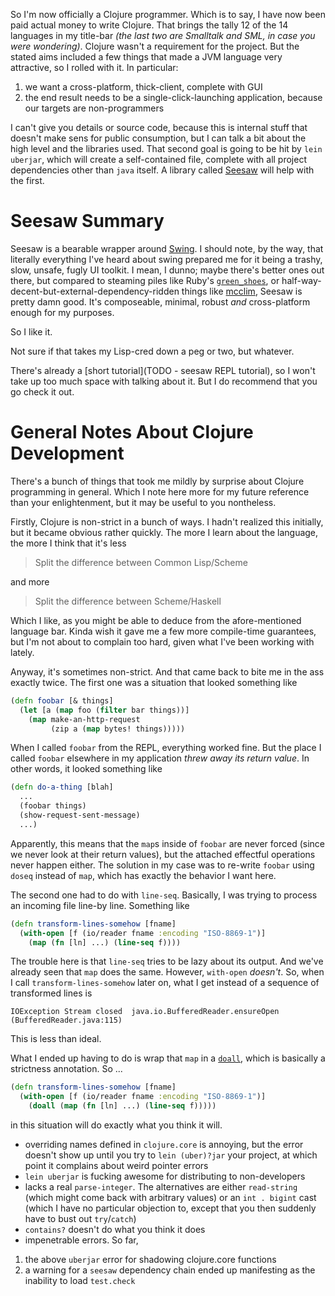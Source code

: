 So I'm now officially a Clojure programmer. Which is to say, I have now been paid actual money to write Clojure. That brings the tally 12 of the 14 languages in my title-bar *(the last two are Smalltalk and SML, in case you were wondering)*. Clojure wasn't a requirement for the project. But the stated aims included a few things that made a JVM language very attractive, so I rolled with it. In particular:

1. we want a cross-platform, thick-client, complete with GUI
2. the end result needs to be a single-click-launching application, because our targets are non-programmers

I can't give you details or source code, because this is internal stuff that doesn't make sens for public consumption, but I can talk a bit about the high level and the libraries used. That second goal is going to be hit by `lein uberjar`, which will create a self-contained file, complete with all project dependencies other than `java` itself. A library called [Seesaw](https://github.com/daveray/seesaw) will help with the first.

# Seesaw Summary

Seesaw is a bearable wrapper around [Swing](TODO). I should note, by the way, that literally everything I've heard about swing prepared me for it being a trashy, slow, unsafe, fugly UI toolkit. I mean, I dunno; maybe there's better ones out there, but compared to steaming piles like Ruby's [`green_shoes`](TODO), or half-way-decent-but-external-dependency-ridden things like [mcclim](TODO), Seesaw is pretty damn good. It's composeable, minimal, robust *and* cross-platform enough for my purposes.

So I like it.

Not sure if that takes my Lisp-cred down a peg or two, but whatever.

There's already a [short tutorial](TODO - seesaw REPL tutorial), so I won't take up too much space with talking about it. But I do recommend that you go check it out.

# General Notes About Clojure Development

There's a bunch of things that took me mildly by surprise about Clojure programming in general. Which I note here more for my future reference than your enlightenment, but it may be useful to you nontheless.

Firstly, Clojure is non-strict in a bunch of ways. I hadn't realized this initially, but it became obvious rather quickly. The more I learn about the language, the more I think that it's less

> Split the difference between Common Lisp/Scheme

and more

> Split the difference between Scheme/Haskell

Which I like, as you might be able to deduce from the afore-mentioned language bar. Kinda wish it gave me a few more compile-time guarantees, but I'm not about to complain too hard, given what I've been working with lately.

Anyway, it's sometimes non-strict. And that came back to bite me in the ass exactly twice. The first one was a situation that looked something like

```clojure
(defn foobar [& things]
  (let [a (map foo (filter bar things))]
    (map make-an-http-request
         (zip a (map bytes! things)))))
```

When I called `foobar` from the REPL, everything worked fine. But the place I called `foobar` elsewhere in my application *threw away its return value*. In other words, it looked something like

```clojure
(defn do-a-thing [blah]
  ...
  (foobar things)
  (show-request-sent-message)
  ...)
```

Apparently, this means that the `map`s inside of `foobar` are never forced (since we never look at their return values), but the attached effectful operations never happen either. The solution in my case was to re-write `foobar` using `doseq` instead of `map`, which has exactly the behavior I want here.

The second one had to do with `line-seq`. Basically, I was trying to process an incoming file line-by line. Something like

```clojure
(defn transform-lines-somehow [fname]
  (with-open [f (io/reader fname :encoding "ISO-8869-1")]
    (map (fn [ln] ...) (line-seq f))))
```

The trouble here is that `line-seq` tries to be lazy about its output. And we've already seen that `map` does the same. However, `with-open` _doesn't_. So, when I call `transform-lines-somehow` later on, what I get instead of a sequence of transformed lines is

```
IOException Stream closed  java.io.BufferedReader.ensureOpen (BufferedReader.java:115)
```

This is less than ideal.

What I ended up having to do is wrap that `map` in a [`doall`](https://clojuredocs.org/clojure.core/doall), which is basically a strictness annotation. So ...

```clojure
(defn transform-lines-somehow [fname]
  (with-open [f (io/reader fname :encoding "ISO-8869-1")]
    (doall (map (fn [ln] ...) (line-seq f)))))
```

in this situation will do exactly what you think it will.


- overriding names defined in `clojure.core` is annoying, but the error doesn't show up until you try to `lein (uber)?jar` your project, at which point it complains about weird pointer errors
- `lein uberjar` is fucking awesome for distributing to non-developers
- lacks a real `parse-integer`. The alternatives are either `read-string` (which might come back with arbitrary values) or an `int . bigint` cast (which I have no particular objection to, except that you then suddenly have to bust out `try`/`catch`)
- `contains?` doesn't do what you think it does
- impenetrable errors. So far,
1. the above `uberjar` error for shadowing clojure.core functions
2. a warning for a `seesaw` dependency chain ended up manifesting as the inability to load `test.check`
